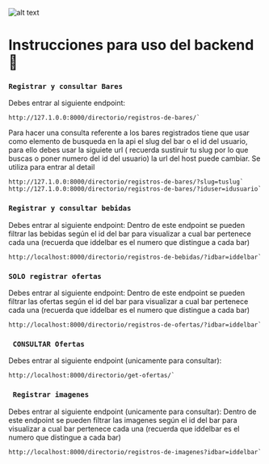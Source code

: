 ![alt text](http://planb.com.mx/wp-content/uploads/2019/01/cropped-mxplanb.png)

# Instrucciones para uso del backend 🚀
### `Registrar y consultar Bares`
Debes entrar al siguiente endpoint:
```
http://127.1.0.0:8000/directorio/registros-de-bares/`
```

Para hacer una consulta referente a los bares registrados tiene que usar como elemento de busqueda en la api el slug del bar o el id del usuario, para ello debes usar la siguiete url ( recuerda sustiruir tu slug por lo que buscas o poner numero del id del usuario)  la url del host puede cambiar.
Se utiliza para entrar al detail
```
http://127.1.0.0:8000/directorio/registros-de-bares/?slug=tuslug`
http://127.1.0.0:8000/directorio/registros-de-bares/?iduser=idusuario`
```


### `Registrar y consultar bebidas`
Debes entrar al siguiente endpoint:
Dentro de este endpoint se pueden filtrar las bebidas según el id del bar para visualizar a cual bar pertenece cada una
(recuerda que iddelbar es el numero que distingue a cada bar)
```
http://localhost:8000/directorio/registros-de-bebidas/?idbar=iddelbar`
```


### `SOLO registrar ofertas`
Debes entrar al siguiente endpoint:
Dentro de este endpoint se pueden filtrar las ofertas según el id del bar para visualizar a cual bar pertenece cada una
(recuerda que iddelbar es el numero que distingue a cada bar)
```
http://localhost:8000/directorio/registros-de-ofertas/?idbar=iddelbar`
```

### ` CONSULTAR Ofertas`
Debes entrar al siguiente endpoint (unicamente para consultar):
```
http://localhost:8000/directorio/get-ofertas/`
```


### ` Registrar imagenes`
Debes entrar al siguiente endpoint (unicamente para consultar):
Dentro de este endpoint se pueden filtrar las imagenes según el id del bar para visualizar a cual bar pertenece cada una
(recuerda que iddelbar es el numero que distingue a cada bar)
```
http://localhost:8000/directorio/registros-de-imagenes?idbar=iddelbar`
```